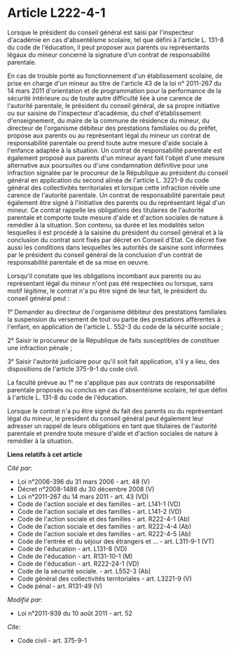 # Article L222-4-1

Lorsque le président du conseil général est saisi par l'inspecteur d'académie en cas d'absentéisme scolaire, tel que défini à
l'article L. 131-8 du code de l'éducation, il peut proposer aux parents ou représentants légaux du mineur concerné la
signature d'un contrat de responsabilité parentale. 

En cas de trouble porté au fonctionnement d'un établissement scolaire, de prise en charge d'un mineur au titre de l'article
43 de la loi n° 2011-267 du 14 mars 2011 d'orientation et de programmation pour la performance de la sécurité intérieure ou
de toute autre difficulté liée à une carence de l'autorité parentale, le président du conseil général, de sa propre
initiative ou sur saisine de l'inspecteur d'académie, du chef d'établissement d'enseignement, du maire de la commune de
résidence du mineur, du directeur de l'organisme débiteur des prestations familiales ou du préfet, propose aux parents ou au
représentant légal du mineur un contrat de responsabilité parentale ou prend toute autre mesure d'aide sociale à l'enfance
adaptée à la situation. Un contrat de responsabilité parentale est également proposé aux parents d'un mineur  ayant fait
l'objet d'une mesure alternative aux poursuites ou d'une condamnation définitive pour une infraction signalée par le
procureur de la République au président du conseil général en application du second alinéa de l'article L. 3221-9 du code
général des collectivités territoriales et lorsque cette infraction révèle une carence de l'autorité parentale. Un contrat de
responsabilité parentale peut également être signé à l'initiative des parents ou du représentant légal d'un mineur. Ce
contrat rappelle les obligations des titulaires de l'autorité parentale et comporte toute mesure d'aide et d'action sociales
de nature à remédier à la situation. Son contenu, sa durée et les modalités selon lesquelles il est procédé à la saisine du
président du conseil général et à la conclusion du contrat sont fixés par décret en Conseil d'Etat. Ce décret fixe aussi les
conditions dans lesquelles les autorités de saisine sont informées par le président du conseil général de la conclusion d'un
contrat de responsabilité parentale et de sa mise en oeuvre. 

Lorsqu'il constate que les obligations incombant aux parents ou au représentant légal du mineur n'ont pas été respectées ou
lorsque, sans motif légitime, le contrat n'a pu être signé de leur fait, le président du conseil général peut : 

1° Demander au directeur de l'organisme débiteur des prestations familiales la suspension du versement de tout ou partie des
prestations afférentes à l'enfant, en application de l'article L. 552-3 du code de la sécurité sociale ; 

2° Saisir le procureur de la République de faits susceptibles de constituer une infraction pénale ; 

3° Saisir l'autorité judiciaire pour qu'il soit fait application, s'il y a lieu, des dispositions de l'article 375-9-1 du
code civil. 

La faculté prévue au 1° ne s'applique pas aux contrats de responsabilité parentale proposés ou conclus en cas d'absentéisme
scolaire, tel que défini à l'article L. 131-8 du code de l'éducation. 

Lorsque le contrat n'a pu être signé du fait des parents ou du représentant légal du mineur, le président du conseil général
peut également leur adresser un rappel de leurs obligations en tant que titulaires de l'autorité parentale et prendre toute
mesure d'aide et d'action sociales de nature à remédier à la situation.

**Liens relatifs à cet article**

_Cité par_:

  - Loi n°2006-396 du 31 mars 2006 - art. 48 (V)
  - Décret n°2008-1486 du 30 décembre 2008 (V)
  - Loi n°2011-267 du 14 mars 2011 - art. 43 (VD)
  - Code de l'action sociale et des familles - art. L141-1 (VD)
  - Code de l'action sociale et des familles - art. L141-2 (VD)
  - Code de l'action sociale et des familles - art. R222-4-1 (Ab)
  - Code de l'action sociale et des familles - art. R222-4-4 (Ab)
  - Code de l'action sociale et des familles - art. R222-4-5 (Ab)
  - Code de l'entrée et du séjour des étrangers et ... - art. L311-9-1 (VT)
  - Code de l'éducation - art. L131-8 (VD)
  - Code de l'éducation - art. R131-10-1 (M)
  - Code de l'éducation - art. R222-24-1 (VD)
  - Code de la sécurité sociale. - art. L552-3 (Ab)
  - Code général des collectivités territoriales - art. L3221-9 (V)
  - Code pénal - art. R131-49 (V)

_Modifié par_:

  - Loi n°2011-939 du 10 août 2011 - art. 52

_Cite_:

  - Code civil - art. 375-9-1
